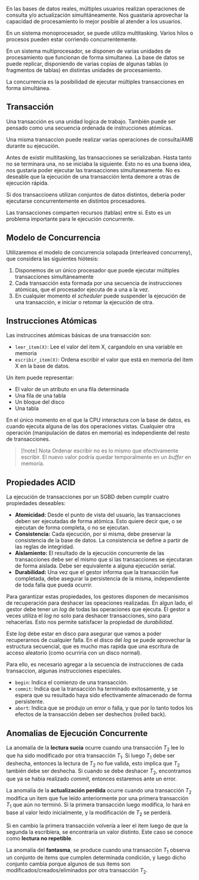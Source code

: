En las bases de datos reales, múltiples usuarios realizan operaciones de consulta y/o actualización simuñtáneamente. Nos guastaria aprovechar la capacidad de procesamiento lo mejor posible al atender a los usuarios.

En un sistema monoprocesador, se puede utiliza multitasking. Varios hilos o procesos pueden estar corriendo concurrentemente.

En un sistema multiprocesador, se disponen de varias unidades de procesamiento que funcionan de forma simultanea. La base de datos se puede replicar, disponiendo de varias copias de algunas tablas (o fragmentos de tablas) en distintas unidades de procesamiento.

La concurrencia es la posibilidad de ejecutar múltiples transacciones en forma simultánea.

## Transacción

Una transacción es una unidad logica de trabajo. También puede ser pensado como una secuencia ordenada de instrucciones atómicas.

Una misma transaccion puede realizar varias operaciones de consulta/AMB durante su ejecución.

Antes de existir multitasking, las transacciones se serializaban. Hasta tanto no se terminara una, no se iniciaba la siguiente. Esto no es una buena idea, nos gustaria poder ejecutar las transacciones simultaneamente. No es deseable que la ejecución de una transacción lenta demore a otras de ejecución rápida.

Si dos transaccioens utilizan conjuntos de datos distintos, debería poder ejecutarse concurrentemente en distintos procesadores.

Las transacciones comparten recursos (tablas) entre si. Esto es un problema importante para le ejecución concurrente.

## Modelo de Concurrencia

Utilizaremos el modelo de concurrencia solapada (interleaved concurreny), que considera las siguientes hiótesis:

1. Disponemos de un único procesador que puede ejecutar múltiples transacciones simultáneamente
2. Cada transacción esta formada por una secuencia de instrucciones atómicas, que el procesador ejecuta de a una a la vez.
3. En cualquier momento el *scheduler* puede suspender la ejecución de una transacción, e iniciar o retomar la ejecución de otra.

## Instrucciones Atómicas

Las instruccines atómicas básicas de una transacción son:

- `leer_item(X)`: Lee el valor del item X, cargandolo en una variable en memoria
- `escribir_item(X)`: Ordena escribir el valor que está en memoria del item X en la base de datos.

Un item puede representar:

- El valor de un atributo en una fila determinada
- Una fila de una tabla
- Un bloque del disco
- Una tabla

En el único momento en el que la CPU interactura con la base de datos, es cuando ejecuta alguna de las dos operaciones vistas. Cualquier otra operación (manipulación de datos en memoria) es independiente del resto de transacciones.

> [!note] Nota
> Ordenar escribir no es lo mismo que efectivamente escribir. El nuevo valor podría quedar temporalmente en un *buffer* en memoría.

## Propiedades ACID

La ejecución de transacciones por un SGBD deben cumplir cuatro propiedades deseables:

- **Atomicidad:** Desde el punto de vista del usuario, las transacciones deben ser ejecutadas de forma atómica. Esto quiere decir que, o se ejecutan de forma completa, o no se ejecutan.
- **Consistencia:** Cada ejecución, por si misma, debe preservar la consistencia de la base de datos. La consistencia se define a partir de las reglas de integridad.
- **Aislamiento:** El resultado de la ejecución concurrente de las transacciones debe ser el mismo que si las transacciones se ejecutaran de forma aislada. Debe ser equivalente a alguna ejecución serial.
- **Durabilidad:** Una vez que el gestor informa que la transacción fue completada, debe asegurar la persistencia de la misma, independiente de toda falla que pueda ocurrir.

Para garantizar estas propiedades, los gestores disponen de mecanismos de recuperación para deshacer las opeaciones realizadas. En algun lado, el gestor debe tener un *log* de todas las operaciones que ejecuta. El gestor a veces utiliza el *log* no solo para deshacer transacciones, sino para rehacerlas. Esto nos permite satisfacer la propiedad de *durabilidad*.

Este *log* debe estar en disco para asegurar que vamos a poder recuperarnos de cualquier falla. En el disco del *log* se puede aprovechar la estructura secuencial, que es mucho mas rapida que una escritura de acceso aleatorio (como ocurriria con un disco normal).

Para ello, es necesario agregar a la secuencia de instrucciones de cada transaccion, algunas instrucciones especiales.

- `begin`: Indica el comienzo de una transacción.
- `commit`: Indica que la transacción ha terminado exitosamente, y se espera que su resultado haya sido efectivamente almacenado de forma persistente.
- `abort`: Indica que se produjo un error o falla, y que por lo tanto todos los efectos de la transacción deben ser deshechos (rolled back).

## Anomalias de Ejecución Concurrente

La anomalía de la **lectura sucia** ocurre cuando una transacción $T_2$ lee lo que ha sido modificado por otra transacción $T_1$. Si luego $T_1$ debe ser deshecha, entonces la lectura de $T_2$ no fue valida, esto implica que $T_2$ también debe ser deshecha. Si cuando se debe deshacer $T_2$, encontramos que ya se habia realizado *commit*, entonces estaremos ante un error.

La anomalia de la **actualización perdida** ocurre cuando una transacción $T_2$ modifica un item que fue leído anteriormente por una primera transacción $T_1$ que aún no terminó. Si la primera transacción luego modifica, lo hará en base al valor leido inicialmente, y la modificación de $T_2$ se perderá.

Si en cambio la primera transacción volvería a leer el item luego de que la segunda la escribiera, se encontraría un valor distinto. Este caso se conoce como **lectura no repetible**.

La anomalía del **fantasma**, se produce cuando una transacción $T_1$ observa un conjunto de items que cumplen determinada condición, y luego dicho conjunto cambia porque algunos de sus items son modificados/creados/eliminados por otra transacción $T_2$.
